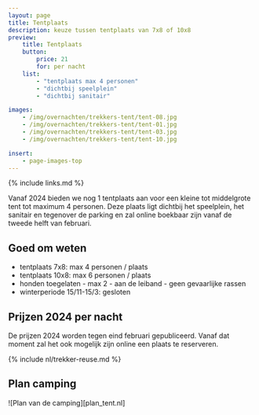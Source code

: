 ```yaml
---
layout: page
title: Tentplaats
description: keuze tussen tentplaats van 7x8 of 10x8
preview:
    title: Tentplaats
    button:
        price: 21
        for: per nacht
    list:
        - "tentplaats max 4 personen"
        - "dichtbij speelplein"
        - "dichtbij sanitair"

images:
    - /img/overnachten/trekkers-tent/tent-08.jpg
    - /img/overnachten/trekkers-tent/tent-01.jpg
    - /img/overnachten/trekkers-tent/tent-03.jpg
    - /img/overnachten/trekkers-tent/tent-10.jpg

insert:
    - page-images-top
---
```

{% include links.md %}

Vanaf 2024 bieden we nog 1 tentplaats aan voor een kleine tot middelgrote tent tot maximum 4 personen. Deze plaats ligt dichtbij het speelplein, het sanitair en tegenover de parking en zal online boekbaar zijn vanaf de tweede helft van februari. 

## Goed om weten

- tentplaats 7x8: max 4 personen / plaats
- tentplaats 10x8: max 6 personen / plaats
- honden toegelaten - max 2 - aan de leiband - geen gevaarlijke rassen
- winterperiode 15/11-15/3: gesloten


## Prijzen 2024 per nacht
 
De prijzen 2024 worden tegen eind februari gepubliceerd. Vanaf dat moment zal het ook mogelijk zijn online een plaats te reserveren.

<!-- // START VERBERGEN
### Tentplaats 7x8

AANTAL PERSONEN | LAAGSEIZOEN | HOOGSEIZOEN      
:-------------:|:-----------:|:-----------:|
1 persoon      |€ 21         |€ 24   
2 personen     |€ 23         |€ 26          
3 personen     |€ 25         |€ 28
4 personen     |€ 27         |€ 30    

### Tentplaats 10x8

AANTAL PERSONEN | LAAGSEIZOEN | HOOGSEIZOEN      
:-------------:|:-----------:|:-----------:|
1 persoon      |€ 23         |€ 29     
2 personen     |€ 25         |€ 31          
3 personen     |€ 27         |€ 33
4 personen     |€ 29         |€ 35    
5 personen     |€ 31         |€ 37
6 personen     |€ 33         |€ 39

* 15/7 - 15/8: reservatie vanaf 7 nachten
* hoogseizoen: paasvakantie juli - augustus - verlengde weekends
// END VERBERGEN -->


{% include nl/trekker-reuse.md %}


## Plan camping

![Plan van de camping][plan_tent.nl]
